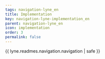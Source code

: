 ```yaml
---
tags: navigation-lyne_en
title: Implementation
key: navigation-lyne-implementation_en
parent: navigation-lyne_en
icon: implementation
order: 3
permalink: false  
---
```

{{ lyne.readmes.navigation.navigation | safe }}


